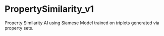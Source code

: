 # PropertySimilarity_v1
Property Similarity AI using Siamese Model trained on triplets generated via property sets.
